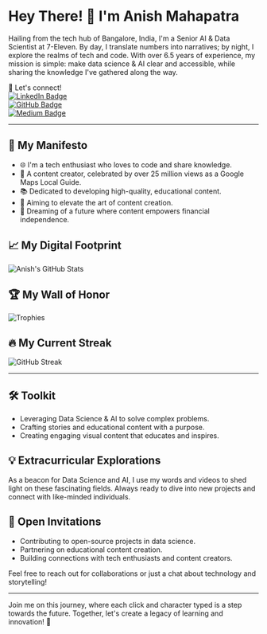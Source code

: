 # Hey There! 🌟 I'm Anish Mahapatra

Hailing from the tech hub of Bangalore, India, I'm a Senior AI & Data Scientist at 7-Eleven. By day, I translate numbers into narratives; by night, I explore the realms of tech and code. With over 6.5 years of experience, my mission is simple: make data science & AI clear and accessible, while sharing the knowledge I've gathered along the way.

🔗 Let's connect! <br>
[![LinkedIn Badge](https://img.shields.io/badge/-Anish_Mahapatra-blue?style=flat&logo=Linkedin&logoColor=white)](https://www.linkedin.com/in/anishmahapatra/) <br>
[![GitHub Badge](https://img.shields.io/badge/-anishmahapatra-181717?style=flat&logo=GitHub&logoColor=white)](https://github.com/anishmahapatra) <br>
[![Medium Badge](https://img.shields.io/badge/-Anish_Mahapatra-black?style=flat&logo=Medium&logoColor=white)](https://anishmahapatra.medium.com/) <br>

---

## 🚀 My Manifesto
- 🌐 I'm a tech enthusiast who loves to code and share knowledge.
- 🎥 A content creator, celebrated by over 25 million views as a Google Maps Local Guide.
- 📚 Dedicated to developing high-quality, educational content.
- 🎯 Aiming to elevate the art of content creation.
- 🌟 Dreaming of a future where content empowers financial independence.

## 📈 My Digital Footprint
![Anish's GitHub Stats](https://github-readme-stats.vercel.app/api?username=anishmahapatra&show_icons=true&theme=dark)

## 🏆 My Wall of Honor
![Trophies](https://github-profile-trophy.vercel.app/?username=anishmahapatra&theme=onedark)

## 🔥 My Current Streak
![GitHub Streak](https://github-readme-streak-stats.herokuapp.com/?user=anishmahapatra)

---

## 🛠 Toolkit
- Leveraging Data Science & AI to solve complex problems.
- Crafting stories and educational content with a purpose.
- Creating engaging visual content that educates and inspires.

## 💡 Extracurricular Explorations
As a beacon for Data Science and AI, I use my words and videos to shed light on these fascinating fields. Always ready to dive into new projects and connect with like-minded individuals.

## 📝 Open Invitations
- Contributing to open-source projects in data science.
- Partnering on educational content creation.
- Building connections with tech enthusiasts and content creators.

Feel free to reach out for collaborations or just a chat about technology and storytelling!

---

Join me on this journey, where each click and character typed is a step towards the future. Together, let's create a legacy of learning and innovation! 🚀
